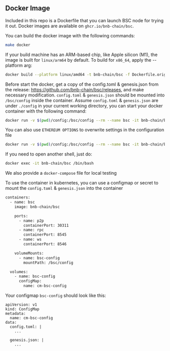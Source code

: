 ## Docker Image

Included in this repo is a Dockerfile that you can launch BSC node for trying it out. Docker images are available on `ghcr.io/bnb-chain/bsc`.

You can build the docker image with the following commands:
```bash
make docker
```

If your build machine has an ARM-based chip, like Apple silicon (M1), the image is built for `linux/arm64` by default. To build for `x86_64`, apply the --platform arg:

```bash
docker build --platform linux/amd64 -t bnb-chain/bsc -f Dockerfile.original .
```

Before start the docker, get a copy of the config.toml & genesis.json from the release: https://github.com/bnb-chain/bsc/releases, and make necessary modification. `config.toml` & `genesis.json` should be mounted into `/bsc/config` inside the container. Assume `config.toml` & `genesis.json` are under `./config` in your current working directory, you can start your docker container with the following command:
```bash
docker run -v $(pwd)/config:/bsc/config --rm --name bsc -it bnb-chain/bsc 
```

You can also use `ETHEREUM OPTIONS` to overwrite settings in the configuration file
```bash
docker run -v $(pwd)/config:/bsc/config --rm --name bsc -it bnb-chain/bsc --http.addr 0.0.0.0 --http.port 8545 --http.vhosts '*' --verbosity 3
```

If you need to open another shell, just do:
```bash
docker exec -it bnb-chain/bsc /bin/bash
```

We also provide a `docker-compose` file for local testing

To use the container in kubernetes, you can use a configmap or secret to mount the `config.toml` & `genesis.json` into the container
```bash
containers:
  - name: bsc
    image: bnb-chain/bsc

    ports:
      - name: p2p
        containerPort: 30311  
      - name: rpc
        containerPort: 8545
      - name: ws
        containerPort: 8546     

    volumeMounts:
      - name: bsc-config
        mountPath: /bsc/config

  volumes:
    - name: bsc-config
      configMap:
        name: cm-bsc-config
```

Your configmap `bsc-config` should look like this:
```
apiVersion: v1
kind: ConfigMap
metadata:
  name: cm-bsc-config
data:
  config.toml: |
    ...

  genesis.json: |
    ...  

```